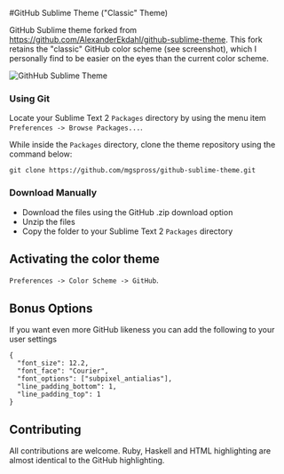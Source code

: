 #GitHub Sublime Theme ("Classic" Theme)

GitHub Sublime theme forked from https://github.com/AlexanderEkdahl/github-sublime-theme. This fork retains the "classic" GitHub color scheme (see screenshot), which I personally find to be easier on the eyes than the current color scheme.

![GithHub Sublime Theme](https://raw.github.com/mgspross/github-sublime-theme/master/screenshot.png)

### Using Git

Locate your Sublime Text 2 `Packages` directory by using the menu item `Preferences -> Browse Packages...`.

While inside the `Packages` directory, clone the theme repository using the command below:

    git clone https://github.com/mgspross/github-sublime-theme.git

### Download Manually

* Download the files using the GitHub .zip download option
* Unzip the files
* Copy the folder to your Sublime Text 2 `Packages` directory

## Activating the color theme

`Preferences -> Color Scheme -> GitHub`.

## Bonus Options

If you want even more GitHub likeness you can add the following to your user settings

    {
      "font_size": 12.2,
      "font_face": "Courier",
      "font_options": ["subpixel_antialias"],
      "line_padding_bottom": 1,
      "line_padding_top": 1
    }

## Contributing

All contributions are welcome. Ruby, Haskell and HTML highlighting are almost identical to the GitHub highlighting.
